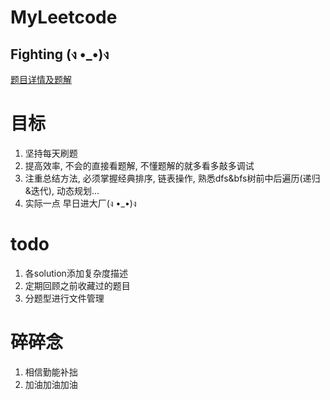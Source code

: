 # MyLeetcode

## Fighting (ง •_•)ง

[题目详情及题解](https://github.com/xtboooo/leetcode)

# 目标
1. 坚持每天刷题
2. 提高效率, 不会的直接看题解, 不懂题解的就多看多敲多调试
3. 注重总结方法, 必须掌握经典排序, 链表操作, 熟悉dfs&bfs树前中后遍历(递归&迭代), 动态规划...
4. 实际一点 早日进大厂(ง •_•)ง

# todo
1. 各solution添加复杂度描述
2. 定期回顾之前收藏过的题目
3. 分题型进行文件管理

# 碎碎念
1. 相信勤能补拙
2. 加油加油加油
